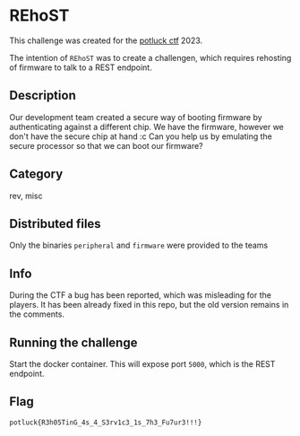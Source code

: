 # REhoST

This challenge was created for the [potluck ctf](https://potluckctf.com) 2023.

The intention of `REhoST` was to create a challengen, which requires rehosting
of firmware to talk to a REST endpoint.

## Description

Our development team created a secure way of booting firmware by authenticating against a different chip. We have the firmware, however we don't have the secure chip at hand :c Can you help us by emulating the secure processor so that we can boot our firmware?

## Category

rev, misc

## Distributed files

Only the binaries `peripheral` and `firmware` were provided to the teams

## Info

During the CTF a bug has been reported, which was misleading for the players.
It has been already fixed in this repo, but the old version remains in the
comments.

## Running the challenge

Start the docker container. This will expose port `5000`, which is the REST
endpoint.

## Flag

`potluck{R3h05TinG_4s_4_S3rv1c3_1s_7h3_Fu7ur3!!!}`
